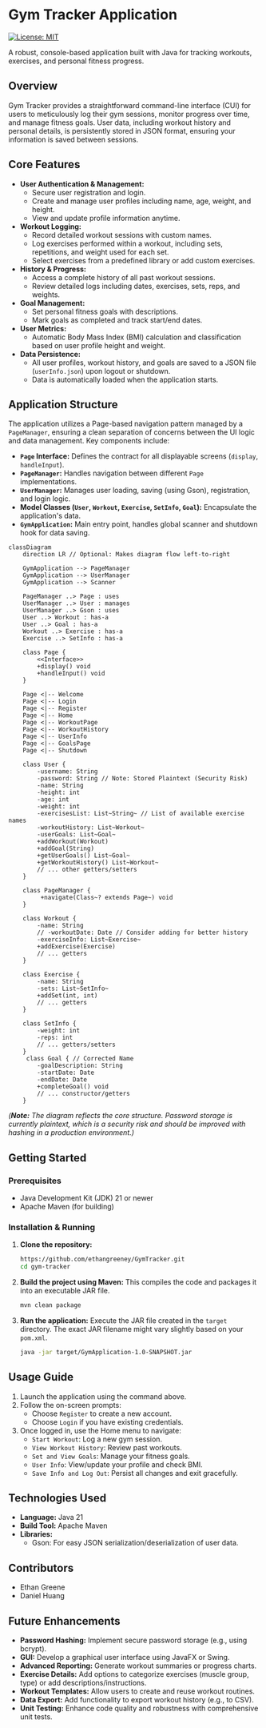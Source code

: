 # Gym Tracker Application

[![License: MIT](https://img.shields.io/badge/License-MIT-yellow.svg)](https://opensource.org/licenses/MIT) <!-- Optional: Add a license badge if applicable -->

A robust, console-based application built with Java for tracking workouts, exercises, and personal fitness progress.

## Overview

Gym Tracker provides a straightforward command-line interface (CUI) for users to meticulously log their gym sessions, monitor progress over time, and manage fitness goals. User data, including workout history and personal details, is persistently stored in JSON format, ensuring your information is saved between sessions.

## Core Features

*   **User Authentication & Management:**
    *   Secure user registration and login.
    *   Create and manage user profiles including name, age, weight, and height.
    *   View and update profile information anytime.
*   **Workout Logging:**
    *   Record detailed workout sessions with custom names.
    *   Log exercises performed within a workout, including sets, repetitions, and weight used for each set.
    *   Select exercises from a predefined library or add custom exercises.
*   **History & Progress:**
    *   Access a complete history of all past workout sessions.
    *   Review detailed logs including dates, exercises, sets, reps, and weights.
*   **Goal Management:**
    *   Set personal fitness goals with descriptions.
    *   Mark goals as completed and track start/end dates.
*   **User Metrics:**
    *   Automatic Body Mass Index (BMI) calculation and classification based on user profile height and weight.
*   **Data Persistence:**
    *   All user profiles, workout history, and goals are saved to a JSON file (`userInfo.json`) upon logout or shutdown.
    *   Data is automatically loaded when the application starts.

## Application Structure

The application utilizes a Page-based navigation pattern managed by a `PageManager`, ensuring a clean separation of concerns between the UI logic and data management. Key components include:

*   **`Page` Interface:** Defines the contract for all displayable screens (`display`, `handleInput`).
*   **`PageManager`:** Handles navigation between different `Page` implementations.
*   **`UserManager`:** Manages user loading, saving (using Gson), registration, and login logic.
*   **Model Classes (`User`, `Workout`, `Exercise`, `SetInfo`, `Goal`):** Encapsulate the application's data.
*   **`GymApplication`:** Main entry point, handles global scanner and shutdown hook for data saving.

```mermaid
classDiagram
    direction LR // Optional: Makes diagram flow left-to-right

    GymApplication --> PageManager
    GymApplication --> UserManager
    GymApplication --> Scanner

    PageManager ..> Page : uses
    UserManager ..> User : manages
    UserManager ..> Gson : uses
    User ..> Workout : has-a
    User ..> Goal : has-a
    Workout ..> Exercise : has-a
    Exercise ..> SetInfo : has-a

    class Page {
        <<Interface>>
        +display() void
        +handleInput() void
    }

    Page <|-- Welcome
    Page <|-- Login
    Page <|-- Register
    Page <|-- Home
    Page <|-- WorkoutPage
    Page <|-- WorkoutHistory
    Page <|-- UserInfo
    Page <|-- GoalsPage 
    Page <|-- Shutdown

    class User {
        -username: String
        -password: String // Note: Stored Plaintext (Security Risk)
        -name: String
        -height: int
        -age: int
        -weight: int
        -exercisesList: List~String~ // List of available exercise names
        -workoutHistory: List~Workout~
        -userGoals: List~Goal~
        +addWorkout(Workout)
        +addGoal(String)
        +getUserGoals() List~Goal~
        +getWorkoutHistory() List~Workout~
        // ... other getters/setters
    }

    class PageManager {
         +navigate(Class~? extends Page~) void
    }

    class Workout {
        -name: String
        // -workoutDate: Date // Consider adding for better history
        -exerciseInfo: List~Exercise~
        +addExercise(Exercise)
        // ... getters
    }

    class Exercise {
        -name: String
        -sets: List~SetInfo~
        +addSet(int, int)
        // ... getters
    }

    class SetInfo {
        -weight: int
        -reps: int
        // ... getters/setters
    }
     class Goal { // Corrected Name
        -goalDescription: String
        -startDate: Date
        -endDate: Date
        +completeGoal() void
        // ... constructor/getters
    }
```
*(**Note:** The diagram reflects the core structure. Password storage is currently plaintext, which is a security risk and should be improved with hashing in a production environment.)*

## Getting Started

### Prerequisites

*   Java Development Kit (JDK) 21 or newer
*   Apache Maven (for building)

### Installation & Running

1.  **Clone the repository:**
    ```bash
    https://github.com/ethangreeney/GymTracker.git
    cd gym-tracker
    ```

2.  **Build the project using Maven:**
    This compiles the code and packages it into an executable JAR file.
    ```bash
    mvn clean package
    ```

3.  **Run the application:**
    Execute the JAR file created in the `target` directory. The exact JAR filename might vary slightly based on your `pom.xml`.
    ```bash
    java -jar target/GymApplication-1.0-SNAPSHOT.jar
    ```

## Usage Guide

1.  Launch the application using the command above.
2.  Follow the on-screen prompts:
    *   Choose `Register` to create a new account.
    *   Choose `Login` if you have existing credentials.
3.  Once logged in, use the Home menu to navigate:
    *   `Start Workout`: Log a new gym session.
    *   `View Workout History`: Review past workouts.
    *   `Set and View Goals`: Manage your fitness goals.
    *   `User Info`: View/update your profile and check BMI.
    *   `Save Info and Log Out`: Persist all changes and exit gracefully.

## Technologies Used

*   **Language:** Java 21
*   **Build Tool:** Apache Maven
*   **Libraries:**
    *   Gson: For easy JSON serialization/deserialization of user data.

## Contributors

*   Ethan Greene
*   Daniel Huang

## Future Enhancements

*   **Password Hashing:** Implement secure password storage (e.g., using bcrypt).
*   **GUI:** Develop a graphical user interface using JavaFX or Swing.
*   **Advanced Reporting:** Generate workout summaries or progress charts.
*   **Exercise Details:** Add options to categorize exercises (muscle group, type) or add descriptions/instructions.
*   **Workout Templates:** Allow users to create and reuse workout routines.
*   **Data Export:** Add functionality to export workout history (e.g., to CSV).
*   **Unit Testing:** Enhance code quality and robustness with comprehensive unit tests.